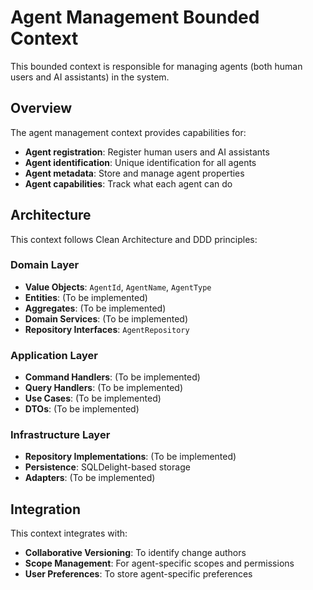 # Agent Management Bounded Context

This bounded context is responsible for managing agents (both human users and AI assistants) in the system.

## Overview

The agent management context provides capabilities for:

- **Agent registration**: Register human users and AI assistants
- **Agent identification**: Unique identification for all agents
- **Agent metadata**: Store and manage agent properties
- **Agent capabilities**: Track what each agent can do

## Architecture

This context follows Clean Architecture and DDD principles:

### Domain Layer
- **Value Objects**: `AgentId`, `AgentName`, `AgentType`
- **Entities**: (To be implemented)
- **Aggregates**: (To be implemented)
- **Domain Services**: (To be implemented)
- **Repository Interfaces**: `AgentRepository`

### Application Layer
- **Command Handlers**: (To be implemented)
- **Query Handlers**: (To be implemented)
- **Use Cases**: (To be implemented)
- **DTOs**: (To be implemented)

### Infrastructure Layer
- **Repository Implementations**: (To be implemented)
- **Persistence**: SQLDelight-based storage
- **Adapters**: (To be implemented)

## Integration

This context integrates with:
- **Collaborative Versioning**: To identify change authors
- **Scope Management**: For agent-specific scopes and permissions
- **User Preferences**: To store agent-specific preferences
